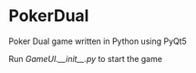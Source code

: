 # PokerDual
Poker Dual game written in Python using PyQt5

Run _GameUI.\_\_init\_\_.py_ to start the game
